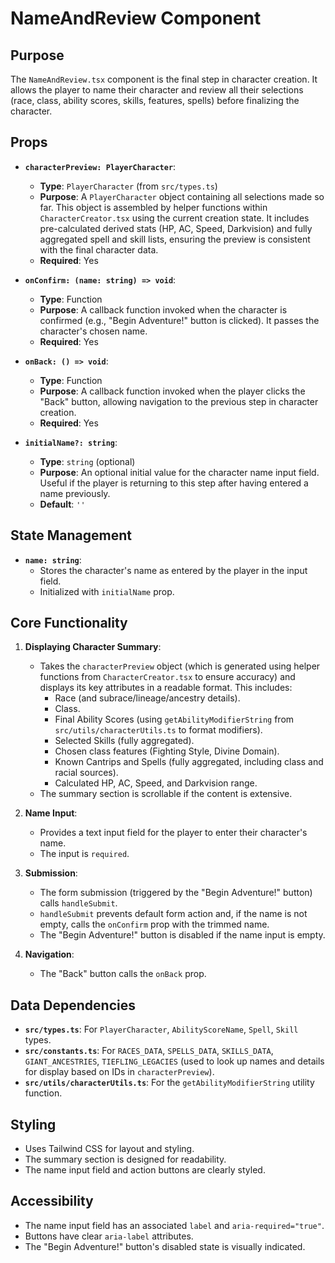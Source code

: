 # NameAndReview Component

## Purpose

The `NameAndReview.tsx` component is the final step in character creation. It allows the player to name their character and review all their selections (race, class, ability scores, skills, features, spells) before finalizing the character.

## Props

*   **`characterPreview: PlayerCharacter`**:
    *   **Type**: `PlayerCharacter` (from `src/types.ts`)
    *   **Purpose**: A `PlayerCharacter` object containing all selections made so far. This object is assembled by helper functions within `CharacterCreator.tsx` using the current creation state. It includes pre-calculated derived stats (HP, AC, Speed, Darkvision) and fully aggregated spell and skill lists, ensuring the preview is consistent with the final character data.
    *   **Required**: Yes

*   **`onConfirm: (name: string) => void`**:
    *   **Type**: Function
    *   **Purpose**: A callback function invoked when the character is confirmed (e.g., "Begin Adventure!" button is clicked). It passes the character's chosen name.
    *   **Required**: Yes

*   **`onBack: () => void`**:
    *   **Type**: Function
    *   **Purpose**: A callback function invoked when the player clicks the "Back" button, allowing navigation to the previous step in character creation.
    *   **Required**: Yes

*   **`initialName?: string`**:
    *   **Type**: `string` (optional)
    *   **Purpose**: An optional initial value for the character name input field. Useful if the player is returning to this step after having entered a name previously.
    *   **Default**: `''`

## State Management

*   **`name: string`**:
    *   Stores the character's name as entered by the player in the input field.
    *   Initialized with `initialName` prop.

## Core Functionality

1.  **Displaying Character Summary**:
    *   Takes the `characterPreview` object (which is generated using helper functions from `CharacterCreator.tsx` to ensure accuracy) and displays its key attributes in a readable format. This includes:
        *   Race (and subrace/lineage/ancestry details).
        *   Class.
        *   Final Ability Scores (using `getAbilityModifierString` from `src/utils/characterUtils.ts` to format modifiers).
        *   Selected Skills (fully aggregated).
        *   Chosen class features (Fighting Style, Divine Domain).
        *   Known Cantrips and Spells (fully aggregated, including class and racial sources).
        *   Calculated HP, AC, Speed, and Darkvision range.
    *   The summary section is scrollable if the content is extensive.

2.  **Name Input**:
    *   Provides a text input field for the player to enter their character's name.
    *   The input is `required`.

3.  **Submission**:
    *   The form submission (triggered by the "Begin Adventure!" button) calls `handleSubmit`.
    *   `handleSubmit` prevents default form action and, if the name is not empty, calls the `onConfirm` prop with the trimmed name.
    *   The "Begin Adventure!" button is disabled if the name input is empty.

4.  **Navigation**:
    *   The "Back" button calls the `onBack` prop.

## Data Dependencies

*   **`src/types.ts`**: For `PlayerCharacter`, `AbilityScoreName`, `Spell`, `Skill` types.
*   **`src/constants.ts`**: For `RACES_DATA`, `SPELLS_DATA`, `SKILLS_DATA`, `GIANT_ANCESTRIES`, `TIEFLING_LEGACIES` (used to look up names and details for display based on IDs in `characterPreview`).
*   **`src/utils/characterUtils.ts`**: For the `getAbilityModifierString` utility function.

## Styling

*   Uses Tailwind CSS for layout and styling.
*   The summary section is designed for readability.
*   The name input field and action buttons are clearly styled.

## Accessibility

*   The name input field has an associated `label` and `aria-required="true"`.
*   Buttons have clear `aria-label` attributes.
*   The "Begin Adventure!" button's disabled state is visually indicated.